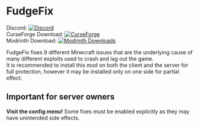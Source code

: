 # FudgeFix
Discord:  [![Discord](https://img.shields.io/discord/219787567262859264.svg)](https://discord.gg/CFaCu97)  
CurseForge Download:   [![CurseForge](https://cf.way2muchnoise.eu/979805.svg)](https://legacy.curseforge.com/minecraft/mc-mods/fudgefix)  
Modrinth Download:   [![Modrinth Downloads](https://img.shields.io/modrinth/dt/wGJ6yOo9)](https://modrinth.com/project/fudgefix)


FudgeFix fixes 9 different Minecraft issues that are the underlying cause of many different exploits used to crash and lag out the game.  
It is recommended to install this mod on both the client and the server for full protection, however it may be installed only on one side for partial effect. 
## Important for server owners
**Visit the config menu!** Some fixes must be enabled explicitly as they may have unintended side effects. 